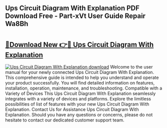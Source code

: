 ## Ups Circuit Diagram With Explanation PDF Download Free - Part-xVt User Guide Repair Wa8Bh

# <h2><a href="http://dfsow5g.blite.top/?on=Ups+Circuit+Diagram+With+Explanation">🔗Download New 👉🔴 Ups Circuit Diagram With Explanation</a></h2>

[![Ups Circuit Diagram With Explanation download](https://i.imgur.com/lujVjoI.png)](http://dfsow5g.blite.top/?on=Ups+Circuit+Diagram+With+Explanation)
Welcome to the user manual for your newly connected Ups Circuit Diagram With Explanation. This comprehensive guide is intended to help you understand and operate your product successfully. You will find detailed information on features, installation, operation, maintenance, and troubleshooting. Compatible with a Variety of Devices This Ups Circuit Diagram With Explanation seamlessly integrates with a variety of devices and platforms. Explore the limitless possibilities of list of features with your new Ups Circuit Diagram With Explanation. Contact Us for Assistance Ups Circuit Diagram With Explanation. Should you have any questions or concerns, please do not hesitate to contact our dedicated customer support team.
